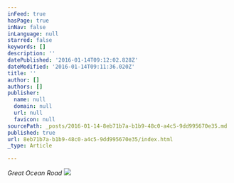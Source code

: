 ```yaml
---
inFeed: true
hasPage: true
inNav: false
inLanguage: null
starred: false
keywords: []
description: ''
datePublished: '2016-01-14T09:12:02.828Z'
dateModified: '2016-01-14T09:11:36.020Z'
title: ''
author: []
authors: []
publisher:
  name: null
  domain: null
  url: null
  favicon: null
sourcePath: _posts/2016-01-14-8eb71b7a-b1b9-48c0-a4c5-9dd995670e35.md
published: true
url: 8eb71b7a-b1b9-48c0-a4c5-9dd995670e35/index.html
_type: Article

---
```

_Great Ocean Road_
![](https://the-grid-user-content.s3-us-west-2.amazonaws.com/b5e54327-98ef-4e53-919e-502f5e54f73e.jpg)